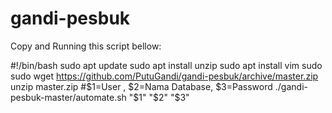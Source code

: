 # gandi-pesbuk
Copy and Running this script bellow:

#!/bin/bash 
sudo apt update 
sudo apt install unzip 
sudo apt install vim 
sudo sudo wget https://github.com/PutuGandi/gandi-pesbuk/archive/master.zip
unzip master.zip 
#$1=User , $2=Nama Database, $3=Password
./gandi-pesbuk-master/automate.sh "$1" "$2" "$3" 


